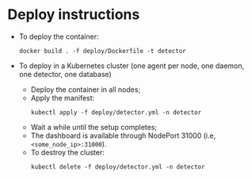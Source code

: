 # Deploy instructions

- To deploy the container:
    ```shell
    docker build . -f deploy/Dockerfile -t detector
    ```

- To deploy in a Kubernetes cluster (one agent per node, one daemon, one detector, one database)
    - Deploy the container in all nodes;
    - Apply the manifest:
        ```shell
        kubectl apply -f deploy/detector.yml -n detector
        ```
    - Wait a while until the setup completes;
    - The dashboard is available through NodePort 31000 (i.e, `<some_node_ip>:31000`).
    - To destroy the cluster:
        ```shell
        kubectl delete -f deploy/detector.yml -n detector
        ```
